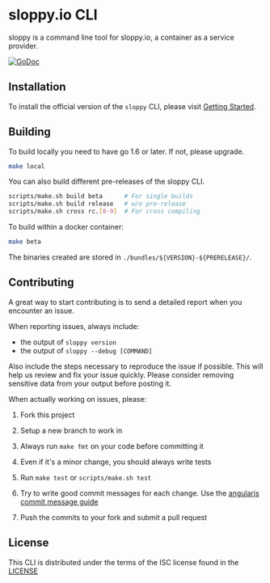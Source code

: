 # sloppy.io CLI

sloppy is a command line tool for sloppy.io, a container as a service provider.

[![GoDoc](https://godoc.org/github.com/sloppyio/cli/src?status.svg)](https://godoc.org/github.com/sloppyio/cli/src/)  

## Installation

To install the official version of the `sloppy` CLI, please visit [Getting Started](https://sloppy.io/knowledge-base/quickstarter-with-the-cli/).

## Building

To build locally you need to have go 1.6 or later. If not, please upgrade.

```sh
make local
```

You can also build different pre-releases of the sloppy CLI.
```sh
scripts/make.sh build beta      # For single builds
scripts/make.sh build release   # w/o pre-release
scripts/make.sh cross rc.[0-9]  # For cross compiling
```

To build within a docker container:
```sh
make beta
```
The binaries created are stored in `./bundles/${VERSION}-${PRERELEASE}/`.

## Contributing

A great way to start contributing is to send a detailed report when you encounter an issue.

When reporting issues, always include:
* the output of `sloppy version`
* the output of `sloppy --debug [COMMAND]`

Also include the steps necessary to reproduce the issue if possible. This will help us review and fix your issue quickly.
Please consider removing sensitive data from your output before posting it.

When actually working on issues, please:

1. Fork this project

2. Setup a new branch to work in

3. Always run `make fmt` on your code before committing it

4. Even if it's a minor change, you should always write tests

5. Run `make test` or `scripts/make.sh test`

6. Try to write good commit messages for each change. Use the [angularjs commit message guide](https://gist.github.com/stephenparish/9941e89d80e2bc58a153)

7. Push the commits to your fork and submit a pull request


## License
This CLI is distributed under the terms of the ISC license found in the [LICENSE](./LICENSE)
